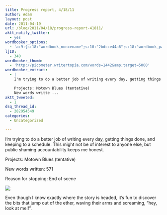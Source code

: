 ```yaml
---
title: Progress report, 4/18/11
author: Adam
layout: post
date: 2011-04-19
url: /blog/2011/04/18/progress-report-41811/
aktt_notify_twitter:
  - yes
wordbooker_options:
  - 'a:9:{s:18:"wordbook_noncename";s:10:"2bdcce44a6";s:18:"wordbook_page_post";s:4:"-100";s:18:"wordbook_orandpage";s:1:"2";s:23:"wordbook_default_author";s:1:"1";s:23:"wordbook_extract_length";s:3:"256";s:19:"wordbook_actionlink";s:3:"300";s:26:"wordbooker_publish_default";s:2:"on";s:18:"wordbook_attribute";s:30:"Wrote a new post on their blog";s:29:"wordbooker_status_update_text";s:35:": New blog post :  %title% - %link%";}'
ljID:
  - 340
wordbooker_thumb:
  - 'http://picometer.writertopia.com/words=1442&amp;target=5000'
wordbooker_extract:
  - |
    I'm trying to do a better job of writing every day, getting things done, and keeping to a schedule. This might not be of interest to anyone else, but public shaming accountability keeps me honest.

    Projects: Motown Blues (tentative)
    New words writte ...
aktt_tweeted:
  - 1
dsq_thread_id:
  - 282954549
categories:
  - Uncategorized

---
```

I&#8217;m trying to do a better job of writing every day, getting things done, and keeping to a schedule. This might not be of interest to anyone else, but public <span style="text-decoration: line-through;">shaming</span> accountability keeps me honest.

Projects: Motown Blues (tentative)

New words written: 571

Reason for stopping: End of scene

![](1)

Even though I know exactly where the story is headed, it&#8217;s fun to discover the bits that jump out of the ether, waving their arms and screaming, &#8220;hey, look at me!!&#8221;.

 [1]: http://picometer.writertopia.com/words=1442&target=5000
